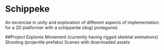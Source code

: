 # Schippeke
An excercise in unity and exploration of different aspects of implementation for a 2D platformer with a schipperke (dog) protagonist.

##Project
Explores
Movement (currently having rigged skeletal animations)
Shooting (projectile prefabs) 
Scenes with downloaded assets
